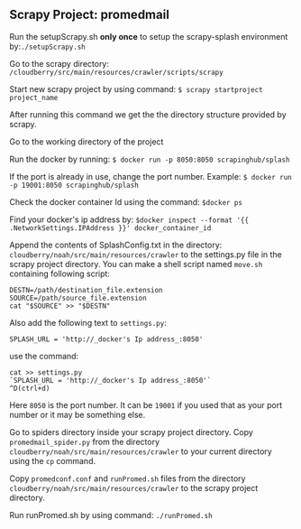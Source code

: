 ## Scrapy Project: promedmail

Run the setupScrapy.sh **only once** to setup the scrapy-splash environment by:`./setupScrapy.sh`

Go to the scrapy directory: `/cloudberry/src/main/resources/crawler/scripts/scrapy`

Start new scrapy project by using command: `$ scrapy startproject project_name`

After running this command we get the the directory structure provided by scrapy.

Go to the working directory of the project

Run the docker by running:
`$ docker run -p 8050:8050 scrapinghub/splash`

If the port is already in use, change the port number.
Example:
`$ docker run -p 19001:8050 scrapinghub/splash`

Check the docker container Id using the command:
`$docker ps`

Find your docker's ip address by:
`$docker inspect --format '{{ .NetworkSettings.IPAddress }}' docker_container_id`

Append the contents of SplashConfig.txt in the directory: 
`cloudberry/noah/src/main/resources/crawler` 
to the settings.py file in the scrapy project directory.
You can make a shell script named `move.sh` containing following script:
```
DESTN=/path/destination_file.extension
SOURCE=/path/source_file.extension
cat "$SOURCE" >> "$DESTN"
```

Also add the following text to `settings.py`:

`SPLASH_URL = 'http://_docker's Ip address_:8050'`

use the command:
```
cat >> settings.py
`SPLASH_URL = 'http://_docker's Ip address_:8050'`
^D(ctrl+d)
```
Here `8050` is the port number. It can be `19001` if you used that as your port number or it may be something else.

Go to spiders directory inside your scrapy project directory.
Copy `promedmail_spider.py` from the directory `cloudberry/noah/src/main/resources/crawler` to your current directory using the `cp` command.

Copy `promedconf.conf` and `runPromed.sh` files from the directory `cloudberry/noah/src/main/resources/crawler` to the scrapy project directory.

Run runPromed.sh by using command:
`./runPromed.sh`